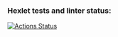 ### Hexlet tests and linter status:
[![Actions Status](https://github.com/Calipso15/frontend-project-11/workflows/hexlet-check/badge.svg)](https://github.com/Calipso15/frontend-project-11/actions)